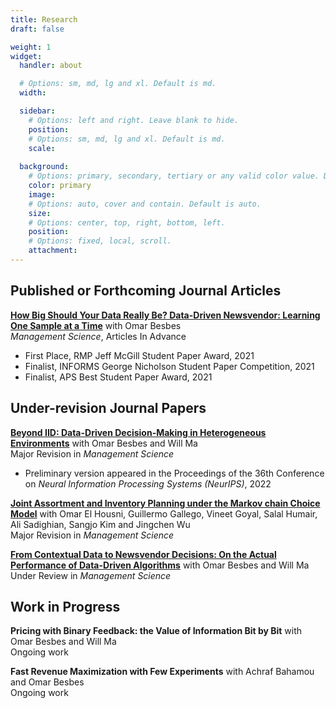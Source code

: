 ```yaml
---
title: Research
draft: false

weight: 1
widget:
  handler: about

  # Options: sm, md, lg and xl. Default is md.
  width:

  sidebar:
    # Options: left and right. Leave blank to hide.
    position:
    # Options: sm, md, lg and xl. Default is md.
    scale:
  
  background:
    # Options: primary, secondary, tertiary or any valid color value. Default is primary.
    color: primary
    image:
    # Options: auto, cover and contain. Default is auto.
    size:
    # Options: center, top, right, bottom, left.
    position:
    # Options: fixed, local, scroll.
    attachment: 
---
```


## Published or Forthcoming Journal Articles

[**How Big Should Your Data Really Be? Data-Driven Newsvendor: Learning One Sample at a Time**](https://papers.ssrn.com/sol3/papers.cfm?abstract_id=3878155) with Omar Besbes   
*Management Science*, Articles In Advance
  * First Place, RMP Jeff McGill Student Paper Award, 2021  
  * Finalist, INFORMS George Nicholson Student Paper Competition, 2021  
  * Finalist, APS Best Student Paper Award, 2021  


## Under-revision Journal Papers

[**Beyond IID: Data-Driven Decision-Making in Heterogeneous Environments**](https://papers.ssrn.com/sol3/papers.cfm?abstract_id=4140928) with Omar Besbes and Will Ma  
Major Revision in *Management Science*
  * Preliminary version appeared in the Proceedings of the 36th Conference on *Neural Information Processing Systems (NeurIPS)*, 2022


[**Joint Assortment and Inventory Planning under the Markov chain Choice Model**](https://papers.ssrn.com/sol3/papers.cfm?abstract_id=3832909) with Omar El Housni, Guillermo Gallego, Vineet Goyal, Salal Humair, Ali Sadighian, Sangjo Kim and Jingchen Wu  
Major Revision in *Management Science* 

[**From Contextual Data to Newsvendor Decisions: On the Actual Performance of Data-Driven Algorithms**](https://papers.ssrn.com/sol3/papers.cfm?abstract_id=4361470) with Omar Besbes and Will Ma  
Under Review in *Management Science*

## Work in Progress

**Pricing with Binary Feedback: the Value of Information Bit by Bit** with Omar Besbes and Will Ma  
Ongoing work

**Fast Revenue Maximization with Few Experiments** with Achraf Bahamou and Omar Besbes  
Ongoing work





